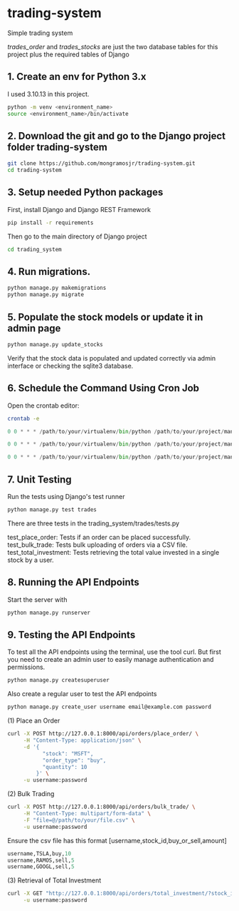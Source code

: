 # trading-system
Simple trading system

*trades_order* and *trades_stocks* are just the two database tables for this project plus the required tables of Django

## 1. Create an env for Python 3.x
I used 3.10.13 in this project.

```bash
python -m venv <environment_name>
source <environment_name>/bin/activate
```

## 2. Download the git and go to the Django project folder trading-system

```bash
git clone https://github.com/mongramosjr/trading-system.git
cd trading-system
```

## 3. Setup needed Python packages
First, install Django and Django REST Framework

```bash
pip install -r requirements
```

Then go to the main directory of Django project
```bash
cd trading_system
```

## 4. Run migrations.

```bash
python manage.py makemigrations
python manage.py migrate
```

## 5. Populate the stock models or update it in admin page
```bash
python manage.py update_stocks
```

Verify that the stock data is populated and updated correctly via admin interface or checking the sqlite3 database.

## 6. Schedule the Command Using Cron Job
Open the crontab editor:

```bash
crontab -e
```

```python
0 0 * * * /path/to/your/virtualenv/bin/python /path/to/your/project/manage.py python manage.py parse_csv path/to/your/data.csv

0 0 * * * /path/to/your/virtualenv/bin/python /path/to/your/project/manage.py python manage.py process_bulk_trades 

0 0 * * * /path/to/your/virtualenv/bin/python /path/to/your/project/manage.py update_stocks
```

## 7. Unit Testing
Run the tests using Django's test runner

```bash
python manage.py test trades
```

There are three tests in the trading_system/trades/tests.py

test_place_order: Tests if an order can be placed successfully.
test_bulk_trade: Tests bulk uploading of orders via a CSV file.
test_total_investment: Tests retrieving the total value invested in a single stock by a user.

## 8. Running the API Endpoints
Start the server with
```bash
python manage.py runserver
```
## 9. Testing the API Endpoints
To test all the API endpoints using the terminal, use the tool curl.
But first you need to create an admin user to easily manage authentication and permissions.

```bash
python manage.py createsuperuser
```

Also create a regular user to test the API endpoints

```bash
python manage.py create_user username email@example.com password
```


(1) Place an Order
```bash
curl -X POST http://127.0.0.1:8000/api/orders/place_order/ \
     -H "Content-Type: application/json" \
     -d '{
           "stock": "MSFT",
           "order_type": "buy",
           "quantity": 10
         }' \
     -u username:password
```

(2) Bulk Trading
```bash
curl -X POST http://127.0.0.1:8000/api/orders/bulk_trade/ \
     -H "Content-Type: multipart/form-data" \
     -F "file=@/path/to/your/file.csv" \
     -u username:password
```

Ensure the csv file has this format [username,stock_id,buy_or_sell,amount]
```python
username,TSLA,buy,10
username,RAMOS,sell,5
username,GOOGL,sell,5
```

(3) Retrieval of Total Investment
```bash
curl -X GET "http://127.0.0.1:8000/api/orders/total_investment/?stock_id=AAPL" \
     -u username:password
```